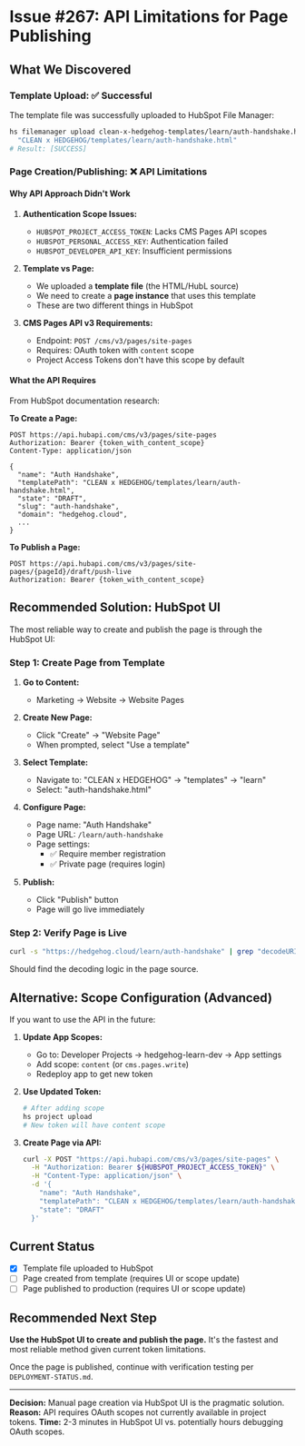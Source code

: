 # Issue #267: API Limitations for Page Publishing

## What We Discovered

### Template Upload: ✅ Successful
The template file was successfully uploaded to HubSpot File Manager:
```bash
hs filemanager upload clean-x-hedgehog-templates/learn/auth-handshake.html \
  "CLEAN x HEDGEHOG/templates/learn/auth-handshake.html"
# Result: [SUCCESS]
```

### Page Creation/Publishing: ❌ API Limitations

#### Why API Approach Didn't Work

1. **Authentication Scope Issues:**
   - `HUBSPOT_PROJECT_ACCESS_TOKEN`: Lacks CMS Pages API scopes
   - `HUBSPOT_PERSONAL_ACCESS_KEY`: Authentication failed
   - `HUBSPOT_DEVELOPER_API_KEY`: Insufficient permissions

2. **Template vs Page:**
   - We uploaded a **template file** (the HTML/HubL source)
   - We need to create a **page instance** that uses this template
   - These are two different things in HubSpot

3. **CMS Pages API v3 Requirements:**
   - Endpoint: `POST /cms/v3/pages/site-pages`
   - Requires: OAuth token with `content` scope
   - Project Access Tokens don't have this scope by default

#### What the API Requires

From HubSpot documentation research:

**To Create a Page:**
```
POST https://api.hubapi.com/cms/v3/pages/site-pages
Authorization: Bearer {token_with_content_scope}
Content-Type: application/json

{
  "name": "Auth Handshake",
  "templatePath": "CLEAN x HEDGEHOG/templates/learn/auth-handshake.html",
  "state": "DRAFT",
  "slug": "auth-handshake",
  "domain": "hedgehog.cloud",
  ...
}
```

**To Publish a Page:**
```
POST https://api.hubapi.com/cms/v3/pages/site-pages/{pageId}/draft/push-live
Authorization: Bearer {token_with_content_scope}
```

## Recommended Solution: HubSpot UI

The most reliable way to create and publish the page is through the HubSpot UI:

### Step 1: Create Page from Template

1. **Go to Content:**
   - Marketing → Website → Website Pages

2. **Create New Page:**
   - Click "Create" → "Website Page"
   - When prompted, select "Use a template"

3. **Select Template:**
   - Navigate to: "CLEAN x HEDGEHOG" → "templates" → "learn"
   - Select: "auth-handshake.html"

4. **Configure Page:**
   - Page name: "Auth Handshake"
   - Page URL: `/learn/auth-handshake`
   - Page settings:
     - ✅ Require member registration
     - ✅ Private page (requires login)

5. **Publish:**
   - Click "Publish" button
   - Page will go live immediately

### Step 2: Verify Page is Live

```bash
curl -s "https://hedgehog.cloud/learn/auth-handshake" | grep "decodeURIComponent"
```

Should find the decoding logic in the page source.

## Alternative: Scope Configuration (Advanced)

If you want to use the API in the future:

1. **Update App Scopes:**
   - Go to: Developer Projects → hedgehog-learn-dev → App settings
   - Add scope: `content` (or `cms.pages.write`)
   - Redeploy app to get new token

2. **Use Updated Token:**
   ```bash
   # After adding scope
   hs project upload
   # New token will have content scope
   ```

3. **Create Page via API:**
   ```bash
   curl -X POST "https://api.hubapi.com/cms/v3/pages/site-pages" \
     -H "Authorization: Bearer ${HUBSPOT_PROJECT_ACCESS_TOKEN}" \
     -H "Content-Type: application/json" \
     -d '{
       "name": "Auth Handshake",
       "templatePath": "CLEAN x HEDGEHOG/templates/learn/auth-handshake.html",
       "state": "DRAFT"
     }'
   ```

## Current Status

- [x] Template file uploaded to HubSpot
- [ ] Page created from template (requires UI or scope update)
- [ ] Page published to production (requires UI or scope update)

## Recommended Next Step

**Use the HubSpot UI to create and publish the page.** It's the fastest and most reliable method given current token limitations.

Once the page is published, continue with verification testing per `DEPLOYMENT-STATUS.md`.

---

**Decision:** Manual page creation via HubSpot UI is the pragmatic solution.
**Reason:** API requires OAuth scopes not currently available in project tokens.
**Time:** 2-3 minutes in HubSpot UI vs. potentially hours debugging OAuth scopes.
